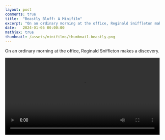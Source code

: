 ```yaml
---
layout: post
comments: true
title:  "Beastly Bluff: A Minifilm"
excerpt: "On an ordinary morning at the office, Reginald Sniffleton makes a discovery. A minifilm about work and the call of adventure."
date:   2024-01-05 00:00:00
mathjax: true
thumbnail: /assets/minifilms/thumbnail-beastly.png
---
```


<style>.wrap {max-width: 900px;}</style>

On an ordinary morning at the office, Reginald Sniffleton makes a discovery.

<div class="imgcap" style="display: block; margin-left: auto; margin-right: auto; width:99.9%">
    <video id="video_beastly" controls style="width:100%">
      <source src="/assets/minifilms/beastly-bluff.mp4" type="video/mp4">
    </video>
</div>



